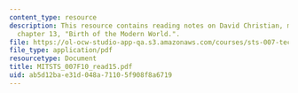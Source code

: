 ```yaml
---
content_type: resource
description: This resource contains reading notes on David Christian, maps of time,
  chapter 13, "Birth of the Modern World.".
file: https://ol-ocw-studio-app-qa.s3.amazonaws.com/courses/sts-007-technology-in-history-fall-2010/ab5d12bae31d048a71105f908f8a6719_MITSTS_007F10_read15.pdf
file_type: application/pdf
resourcetype: Document
title: MITSTS_007F10_read15.pdf
uid: ab5d12ba-e31d-048a-7110-5f908f8a6719
---
```

